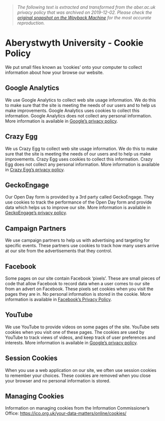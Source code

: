 > *The following text is extracted and transformed from the aber.ac.uk privacy policy that was archived on 2019-12-02. Please check the [original snapshot on the Wayback Machine](https://web.archive.org/web/20191202062425id_/https%3A//www.aber.ac.uk/en/cookie-policy/%3Ffrom%3Dfooter) for the most accurate reproduction.*

# Aberystwyth University - Cookie Policy

We put small files known as ‘cookies’ onto your computer to collect information about how your browse our website.

## Google Analytics

We use Google Analytics to collect web site usage information. We do this to make sure that the site is meeting the needs of our users and to help us make improvements. Google Analytics uses cookies to collect this information. Google Analytics does not collect any personal information. More information is available in [Google’s privacy policy](https://policies.google.com/privacy?hl=en-GB).

## Crazy Egg

We us Crazy Egg to collect web site usage information. We do this to make sure that the site is meeting the needs of our users and to help us make improvements. Crazy Egg uses cookies to collect this information. Crazy Egg does not collect any personal information. More information is available in [Crazy Egg’s privacy policy](https://www.crazyegg.com/privacy).

## GeckoEngage

Our Open Day form is provided by a 3rd party called GeckoEngage. They use cookies to track the performance of the Open Day form and provide data which helps us to improve our site. More information is available in [GeckoEngage’s privacy policy](https://www.geckoengage.com/privacy-policy/).

## Campaign Partners

We use campaign partners to help us with advertising and targeting for specific events. These partners use cookies to track how many users arrive at our site from the advertisements that they control.

## Facebook

Some pages on our site contain Facebook ‘pixels’. These are small pieces of code that allow Facebook to record data when a user comes to our site from an advert on Facebook. These pixels set cookies when you visit the pages they are in. No personal information is stored in the cookie. More information is available in [Facebook’s Privacy Policy](https://www.facebook.com/policies/cookies/).

## YouTube

We use YouTube to provide videos on some pages of the site. YouTube sets cookies when you visit one of these pages. The cookies are used by YouTube to track views of videos, and keep track of user preferences and interests. More information is available in [Google’s privacy policy](https://policies.google.com/privacy?hl=en-GB).

## Session Cookies

When you use a web application on our site, we often use session cookies to remember your choices. These cookies are removed when you close your browser and no personal information is stored.

## Managing Cookies

Information on managing cookies from the Information Commissioner’s Office: <https://ico.org.uk/your-data-matters/online/cookies/>
